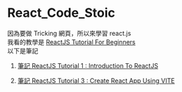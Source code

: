 # React_Code_Stoic

因為要做 Tricking 網頁，所以來學習 react.js <br>
我看的教學是 [ReactJS Tutorial For Beginners](https://youtube.com/playlist?list=PLSsAz5wf2lkK_ekd0J__44KG6QoXetZza&si=njMAkwU53KVn_M0f) <br>
以下是筆記

1. [筆記 ReactJS Tutorial 1 : Introduction To ReactJS](https://hackmd.io/@swenbao/H1ISxZOIyl)

2. [筆記 ReactJS Tutorial 3 : Create React App Using VITE](https://hackmd.io/@swenbao/Sk73jm-Pyg)